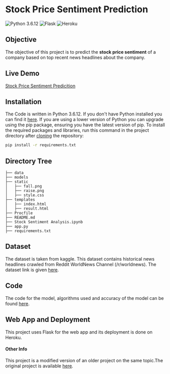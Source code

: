 # Stock Price Sentiment Prediction

![Python 3.6.12](https://img.shields.io/badge/Pyhton-3.6.12-blue) ![Flask](https://img.shields.io/badge/Flask-1.1-orange) ![Heroku](https://img.shields.io/badge/Heroku-Deployment-brightgreen)

## Objective

The objective of this project is to predict the <strong>stock price sentiment</strong> of a company based on top recent news headlines about the company.

## Live Demo

<a href="https://stock-sentiment-prediction.herokuapp.com/">Stock Price Sentiment Predicition</a>
<!-- 
  ### Glimpse of the Web App
  <br>

  ![GIF](carvaluepred.gif) -->

## Installation
The Code is written in Python 3.6.12. If you don't have Python installed you can find it [here](https://www.python.org/downloads/). If you are using a lower version of Python you can upgrade using the pip package, ensuring you have the latest version of pip. To install the required packages and libraries, run this command in the project directory after [cloning](https://www.howtogeek.com/451360/how-to-clone-a-github-repository/) the repository:
```bash
pip install -r requirements.txt
```

## Directory Tree 
```
├── data
├── models
├── static 
│   ├── fall.png
│   ├── raise.png
│   ├── style.css
├── templates
│   ├── index.html
│   ├── result.html
├── Procfile
├── README.md
├── Stock Sentiment Analysis.ipynb
├── app.py
├── requirements.txt
```

## Dataset

The dataset is taken from kaggle. This dataset contains historical news headlines crawled from Reddit WorldNews Channel (/r/worldnews). The dataset link is given <a href="https://www.kaggle.com/aaron7sun/stocknews">here</a>.

## Code

The code for the model, algorithms used and accuracy of the model can be found <a href="https://github.com/VarunV991/Stock-Price-Sentiment-Analysis/blob/master/Stock%20Sentiment%20Analysis.ipynb">here</a>.

## Web App and Deployment

This project uses Flask for the web app and its deployment is done on Heroku.

#### Other Info
This project is a modified version of an older project on the same topic.The original project is available <a href="https://github.com/krishnaik06/Stock-Sentiment-Analysis">here</a>.